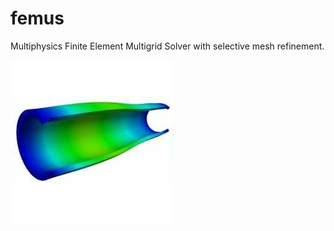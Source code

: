 femus
======

Multiphysics Finite Element Multigrid Solver with selective mesh refinement. 

![alt tag](https://github.com/FeMTTU/femus/blob/master/logo.jpg?raw=true)
